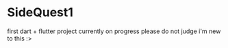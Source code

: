 # SideQuest1
first dart + flutter project currently on progress please do not judge i'm new to this :>

